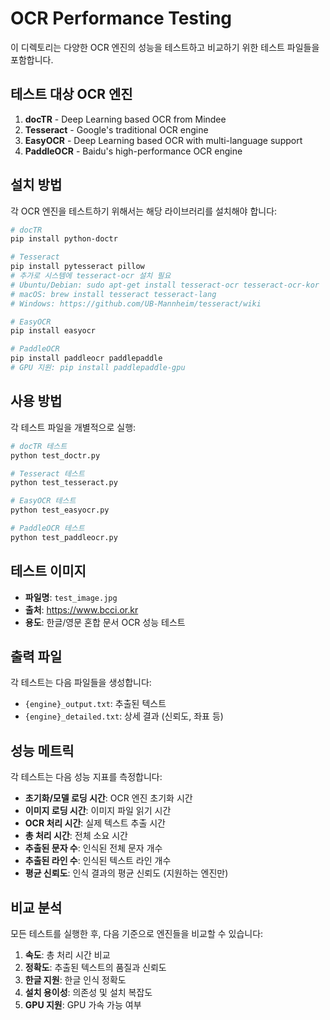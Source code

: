 # OCR Performance Testing

이 디렉토리는 다양한 OCR 엔진의 성능을 테스트하고 비교하기 위한 테스트 파일들을 포함합니다.

## 테스트 대상 OCR 엔진

1. **docTR** - Deep Learning based OCR from Mindee
2. **Tesseract** - Google's traditional OCR engine
3. **EasyOCR** - Deep Learning based OCR with multi-language support
4. **PaddleOCR** - Baidu's high-performance OCR engine

## 설치 방법

각 OCR 엔진을 테스트하기 위해서는 해당 라이브러리를 설치해야 합니다:

```bash
# docTR
pip install python-doctr

# Tesseract
pip install pytesseract pillow
# 추가로 시스템에 tesseract-ocr 설치 필요
# Ubuntu/Debian: sudo apt-get install tesseract-ocr tesseract-ocr-kor
# macOS: brew install tesseract tesseract-lang
# Windows: https://github.com/UB-Mannheim/tesseract/wiki

# EasyOCR
pip install easyocr

# PaddleOCR
pip install paddleocr paddlepaddle
# GPU 지원: pip install paddlepaddle-gpu
```

## 사용 방법

각 테스트 파일을 개별적으로 실행:

```bash
# docTR 테스트
python test_doctr.py

# Tesseract 테스트
python test_tesseract.py

# EasyOCR 테스트
python test_easyocr.py

# PaddleOCR 테스트
python test_paddleocr.py
```

## 테스트 이미지

- **파일명**: `test_image.jpg`
- **출처**: https://www.bcci.or.kr
- **용도**: 한글/영문 혼합 문서 OCR 성능 테스트

## 출력 파일

각 테스트는 다음 파일들을 생성합니다:

- `{engine}_output.txt`: 추출된 텍스트
- `{engine}_detailed.txt`: 상세 결과 (신뢰도, 좌표 등)

## 성능 메트릭

각 테스트는 다음 성능 지표를 측정합니다:

- **초기화/모델 로딩 시간**: OCR 엔진 초기화 시간
- **이미지 로딩 시간**: 이미지 파일 읽기 시간
- **OCR 처리 시간**: 실제 텍스트 추출 시간
- **총 처리 시간**: 전체 소요 시간
- **추출된 문자 수**: 인식된 전체 문자 개수
- **추출된 라인 수**: 인식된 텍스트 라인 개수
- **평균 신뢰도**: 인식 결과의 평균 신뢰도 (지원하는 엔진만)

## 비교 분석

모든 테스트를 실행한 후, 다음 기준으로 엔진들을 비교할 수 있습니다:

1. **속도**: 총 처리 시간 비교
2. **정확도**: 추출된 텍스트의 품질과 신뢰도
3. **한글 지원**: 한글 인식 정확도
4. **설치 용이성**: 의존성 및 설치 복잡도
5. **GPU 지원**: GPU 가속 가능 여부